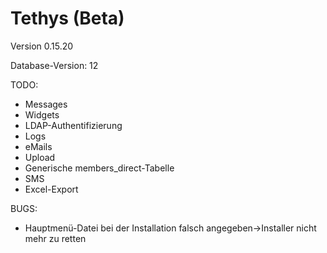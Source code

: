 Tethys (Beta)
=============

Version 0.15.20

Database-Version: 12

TODO:
* Messages
* Widgets
* LDAP-Authentifizierung
* Logs
* eMails
* Upload
* Generische members_direct-Tabelle
* SMS
* Excel-Export

BUGS:
* Hauptmenü-Datei bei der Installation falsch angegeben->Installer nicht mehr zu retten
